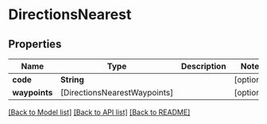 # DirectionsNearest

## Properties
Name | Type | Description | Notes
------------ | ------------- | ------------- | -------------
**code** | **String** |  | [optional] 
**waypoints** | [DirectionsNearestWaypoints] |  | [optional] 

[[Back to Model list]](../README.md#documentation-for-models) [[Back to API list]](../README.md#documentation-for-api-endpoints) [[Back to README]](../README.md)


